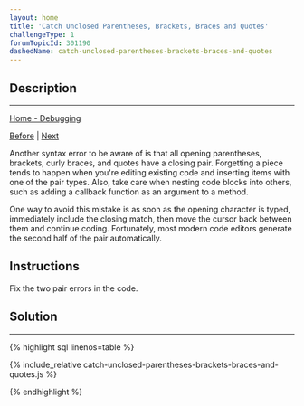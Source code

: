 ```yaml
---
layout: home
title: 'Catch Unclosed Parentheses, Brackets, Braces and Quotes'
challengeType: 1
forumTopicId: 301190
dashedName: catch-unclosed-parentheses-brackets-braces-and-quotes
---
```


<div class="row">
<div class="columnStmt" markdown="1">

## Description
------

[Home - Debugging](README.html)

[Before](./catch-misspelled-variable-and-function-names.md)  | [Next](./catch-mixed-usage-of-single-and-double-quotes.md)

Another syntax error to be aware of is that all opening parentheses, brackets, curly braces, and quotes have a closing pair. Forgetting a piece tends to happen when you're editing existing code and inserting items with one of the pair types. Also, take care when nesting code blocks into others, such as adding a callback function as an argument to a method.

One way to avoid this mistake is as soon as the opening character is typed, immediately include the closing match, then move the cursor back between them and continue coding. Fortunately, most modern code editors generate the second half of the pair automatically.

## Instructions 

Fix the two pair errors in the code.

</div>
<div class="columnSol" markdown="1">

## Solution
------

{% highlight sql linenos=table %}

{% include_relative catch-unclosed-parentheses-brackets-braces-and-quotes.js %}

{% endhighlight %}

</div>
</div>

